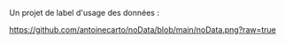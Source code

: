 Un projet de label d'usage des données :

https://github.com/antoinecarto/noData/blob/main/noData.png?raw=true
